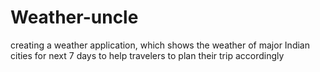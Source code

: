 # Weather-uncle
creating a weather application, which shows the weather of major Indian cities for next 7 days to help travelers to plan their trip accordingly
